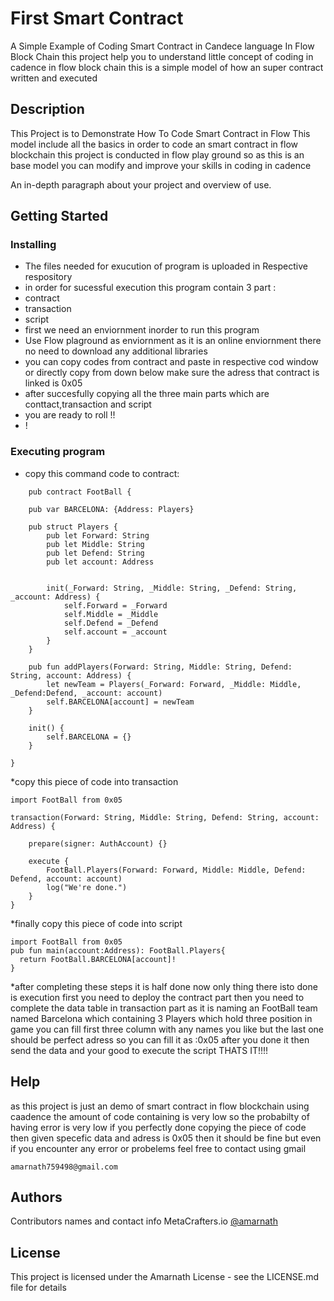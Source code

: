 # First Smart Contract
A Simple Example of Coding Smart Contract in Candece language In Flow Block Chain
this project help you to understand little concept of coding in cadence in flow block chain
this is a simple model of how an super contract written and executed


## Description
This Project is to Demonstrate How To Code Smart Contract in Flow
This model include all the basics in order to code an smart contract in flow blockchain
this project is conducted in flow play ground 
so as this is an base model you can modify and improve your skills in coding in cadence

An in-depth paragraph about your project and overview of use.

## Getting Started

### Installing

* The files needed for exucution of program is uploaded in Respective respository
* in order for sucessful execution this program contain 3 part :
* contract
* transaction
* script
* first we need an enviornment inorder to run this program
* Use Flow plaground as enviornment as it is an online enviornment there no need to download any additional libraries
* you can copy codes from contract and paste in respective cod window or directly copy from down below make sure the adress that contract is linked is 0x05
* after succesfully copying all the three main parts which are conttact,transaction and script 
* you are ready to roll !!
* !

### Executing program

* copy this command code to contract:
```
    pub contract FootBall {

    pub var BARCELONA: {Address: Players}
    
    pub struct Players {
        pub let Forward: String
        pub let Middle: String
        pub let Defend: String
        pub let account: Address

    
        init(_Forward: String, _Middle: String, _Defend: String, _account: Address) {
            self.Forward = _Forward
            self.Middle = _Middle
            self.Defend = _Defend
            self.account = _account
        }
    }

    pub fun addPlayers(Forward: String, Middle: String, Defend: String, account: Address) {
        let newTeam = Players(_Forward: Forward, _Middle: Middle, _Defend:Defend, _account: account)
        self.BARCELONA[account] = newTeam
    }

    init() {
        self.BARCELONA = {}
    }

}

```
*copy this piece of code into transaction
```
import FootBall from 0x05

transaction(Forward: String, Middle: String, Defend: String, account: Address) {

    prepare(signer: AuthAccount) {}

    execute {
        FootBall.Players(Forward: Forward, Middle: Middle, Defend: Defend, account: account)
        log("We're done.")
    }
}
```
*finally copy this piece of code into script 
```
import FootBall from 0x05
pub fun main(account:Address): FootBall.Players{
  return FootBall.BARCELONA[account]!
}
```
*after completing these steps it is half done
now only thing there isto done is execution
first you need to deploy the contract part
then you need to complete the data table in transaction part
as it is naming an FootBall team named Barcelona which containing 3 Players which hold three position in game
you can fill first three column with any names you like but the last one should be perfect adress so you can fill it as :0x05
after you done it then send the data
and your good to execute the script
THATS IT!!!!

## Help
as this project is just an demo of smart contract in flow blockchain using caadence
the amount of code containing is very low
so the probabilty of having error is very low
if you perfectly done copying the piece of code then given specefic data and adress is 0x05
then it should be fine
but even if you encounter any error or probelems feel free to contact using gmail
```
amarnath759498@gmail.com
```



## Authors

Contributors names and contact info
MetaCrafters.io
[@amarnath](amarnath759498@gmail.com)


## License

This project is licensed under the Amarnath License - see the LICENSE.md file for details
